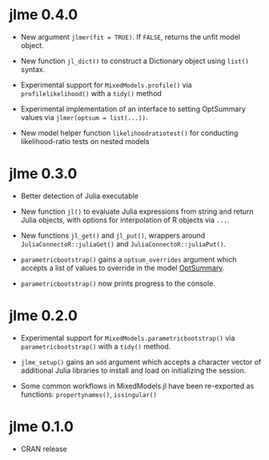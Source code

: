 # jlme 0.4.0

* New argument `jlmer(fit = TRUE)`. If `FALSE`, returns the unfit model object.

* New function `jl_dict()` to construct a Dictionary object using `list()` syntax.

* Experimental support for `MixedModels.profile()` via `profilelikelihood()` with a `tidy()` method

* Experimental implementation of an interface to setting OptSummary values via `jlmer(optsum = list(...))`.

* New model helper function `likelihoodratiotest()` for conducting likelihood-ratio tests on nested models

# jlme 0.3.0

* Better detection of Julia executable

* New function `jl()` to evaluate Julia expressions from string and return Julia objects, with options for interpolation of R objects via `...`.

* New functions `jl_get()` and `jl_put()`, wrappers around `JuliaConnectoR::juliaGet()` and `JuliaConnectoR::juliaPut()`.

* `parametricbootstrap()` gains a `optsum_overrides` argument which accepts a list of values to override in the model [OptSummary](https://juliastats.org/MixedModels.jl/stable/api/#MixedModels.OptSummary).

* `parametricbootstrap()` now prints progress to the console.

# jlme 0.2.0

* Experimental support for `MixedModels.parametricbootstrap()` via `parametricbootstrap()` with a `tidy()` method.

* `jlme_setup()` gains an `add` argument which accepts a character vector of additional Julia libraries to install and load on initializing the session.

* Some common workflows in MixedModels.jl have been re-exported as functions: `propertynames()`, `issingular()`

# jlme 0.1.0

* CRAN release
